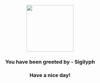 <p align="center">
    <img src="https://raw.githubusercontent.com/PokeAPI/sprites/master/sprites/pokemon/561.png" width="150" height="150">
</p>
<h3 align="center">You have been greeted by - <b>Sigilyph</b></h3>
<h3 align="center">Have a nice day!</h3>
